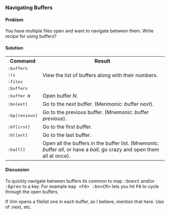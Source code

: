 <h3>Navigating Buffers</h3>

<h4>Problem</h4>

You have multiple files open and want to navigate between them.
<span class="todo">Write recipe for using buffers?</span>

<h4>Solution</h4>

<table>
  <tr>
    <th>Command</th>
    <th>Result</th>
  </tr>
  <tr>
    <td><tt>:buffers</tt></td>
    <td rowspan="3">View the list of buffers along with their numbers.</td>
  </tr>
    <td><tt>:ls</tt></td>
  </tr>
  <tr>
    <td><tt>:files</tt></td>
  </tr>
  <tr>
    <td><tt>:buffers</tt></td>
  </tr>
  <tr>
    <td><tt>:buffer <var>N</var></tt></td>
    <td>Open buffer <var>N</var>.</td>
  </tr>
  <tr>
    <td><tt>:bn[ext]</tt></td>
    <td>Go to the next buffer. (Menmonic: <i>b</i>uffer <i>next</i>).</td>
  </tr>
  <tr>
    <td><tt>:bp[revious]</tt></td>
    <td>Go to the previous buffer. (Mnemonic: <i>b</i>uffer
    <i>previous</i>).</td>
  </tr>
  <tr>
    <td><tt>:bf[irst]</tt></td>
    <td>Go to the first buffer.</td>
  </tr>
  <tr>
    <td><tt>:bl[ast]</tt></td>
    <td>Go to the last buffer.</td>
  </tr>
  <tr>
    <td><tt>:ba[ll]</tt>
    <td>Open all the buffers in the buffer list. (Mnemonic: <i>b</i>uffer
      <i>all</i>, or have a <i>ball</i>, go crazy and open them all at once).</td>
  </tr>
</table>

<h4>Discussion</h4>

To quickly navigate between buffers its common to map <tt>:bnext</tt> and/or
<tt>:bprev</tt> to a key. For example <tt>map &lt;F6&gt; :bn&lt;CR&gt;</tt> lets you hit
<kbd>F6</kbd> to cycle through the open buffers.

<span class="todo">If Vim opens a filelist one in each buffer, as I believe,
mention that here. Use of :next, etc.</span>
